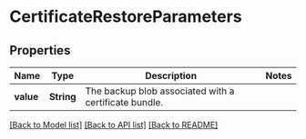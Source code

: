 # CertificateRestoreParameters

## Properties

Name | Type | Description | Notes
------------ | ------------- | ------------- | -------------
**value** | **String** | The backup blob associated with a certificate bundle. | 

[[Back to Model list]](../README.md#documentation-for-models) [[Back to API list]](../README.md#documentation-for-api-endpoints) [[Back to README]](../README.md)


